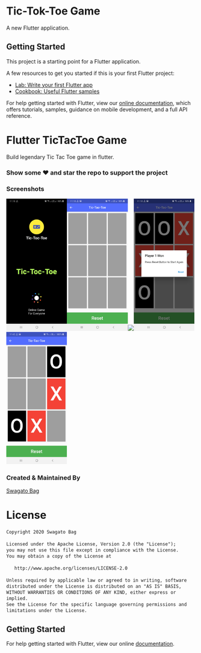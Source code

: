 # Tic-Tok-Toe Game

A new Flutter application.

## Getting Started

This project is a starting point for a Flutter application.

A few resources to get you started if this is your first Flutter project:

- [Lab: Write your first Flutter app](https://flutter.dev/docs/get-started/codelab)
- [Cookbook: Useful Flutter samples](https://flutter.dev/docs/cookbook)

For help getting started with Flutter, view our
[online documentation](https://flutter.dev/docs), which offers tutorials,
samples, guidance on mobile development, and a full API reference.

# Flutter TicTacToe Game

Build legendary Tic Tac Toe game in flutter.

### Show some :heart: and star the repo to support the project

### Screenshots

<img src="images/ss1.jpg" height="350em" /><img src="images/ss2.jpg" height="350em" /><img src="images/vs1.gif" height="350" /><img src="images/ss3.jpg" height="350em" /><img src="images/ss4.jpg" height="350em" />

### Created & Maintained By

[Swagato Bag](https://github.com/swagatobag2000)


# License

    Copyright 2020 Swagato Bag

    Licensed under the Apache License, Version 2.0 (the "License");
    you may not use this file except in compliance with the License.
    You may obtain a copy of the License at

       http://www.apache.org/licenses/LICENSE-2.0

    Unless required by applicable law or agreed to in writing, software
    distributed under the License is distributed on an "AS IS" BASIS,
    WITHOUT WARRANTIES OR CONDITIONS OF ANY KIND, either express or implied.
    See the License for the specific language governing permissions and
    limitations under the License.

## Getting Started

For help getting started with Flutter, view our online
[documentation](https://flutter.io/).
